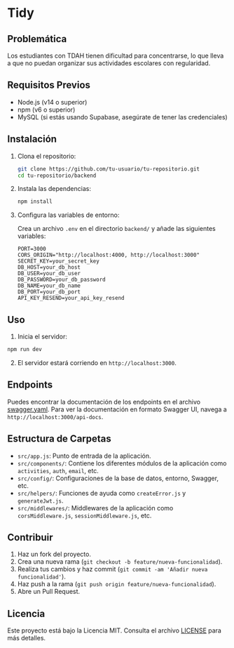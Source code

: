 # Tidy

## Problemática

Los estudiantes con TDAH tienen dificultad para concentrarse, lo que lleva a que no puedan organizar sus actividades escolares con regularidad.

## Requisitos Previos

- Node.js (v14 o superior)
- npm (v6 o superior)
- MySQL (si estás usando Supabase, asegúrate de tener las credenciales)

## Instalación

1. Clona el repositorio:

   ```sh
   git clone https://github.com/tu-usuario/tu-repositorio.git
   cd tu-repositorio/backend
   ```

2. Instala las dependencias:

   ```sh
   npm install
   ```

3. Configura las variables de entorno:

   Crea un archivo `.env` en el directorio `backend/` y añade las siguientes variables:

   ```env
   PORT=3000
   CORS_ORIGIN="http://localhost:4000, http://localhost:3000"
   SECRET_KEY=your_secret_key
   DB_HOST=your_db_host
   DB_USER=your_db_user
   DB_PASSWORD=your_db_password
   DB_NAME=your_db_name
   DB_PORT=your_db_port
   API_KEY_RESEND=your_api_key_resend
   ```

## Uso

1. Inicia el servidor:

```sh
npm run dev
```

2. El servidor estará corriendo en `http://localhost:3000`.

## Endpoints

Puedes encontrar la documentación de los endpoints en el archivo [swagger.yaml](backend/config/swagger.yaml). Para ver la documentación en formato Swagger UI, navega a `http://localhost:3000/api-docs`.

## Estructura de Carpetas

- `src/app.js`: Punto de entrada de la aplicación.
- `src/components/`: Contiene los diferentes módulos de la aplicación como `activities`, `auth`, `email`, etc.
- `src/config/`: Configuraciones de la base de datos, entorno, Swagger, etc.
- `src/helpers/`: Funciones de ayuda como `createError.js` y `generateJwt.js`.
- `src/middlewares/`: Middlewares de la aplicación como `corsMiddleware.js`, `sessionMiddleware.js`, etc.

## Contribuir

1. Haz un fork del proyecto.
2. Crea una nueva rama (`git checkout -b feature/nueva-funcionalidad`).
3. Realiza tus cambios y haz commit (`git commit -am 'Añadir nueva funcionalidad'`).
4. Haz push a la rama (`git push origin feature/nueva-funcionalidad`).
5. Abre un Pull Request.

## Licencia

Este proyecto está bajo la Licencia MIT. Consulta el archivo [LICENSE](LICENSE) para más detalles.
